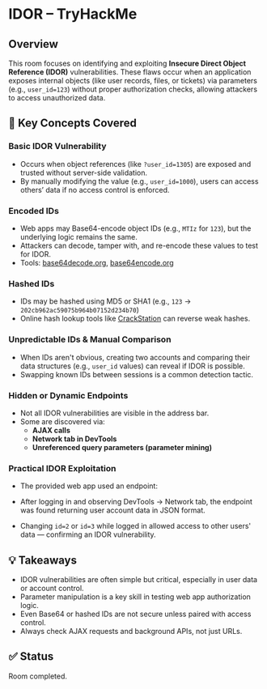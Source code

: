 
# IDOR – TryHackMe

## Overview
This room focuses on identifying and exploiting **Insecure Direct Object Reference (IDOR)** vulnerabilities. These flaws occur when an application exposes internal objects (like user records, files, or tickets) via parameters (e.g., `user_id=123`) without proper authorization checks, allowing attackers to access unauthorized data.

## 🧩 Key Concepts Covered

### Basic IDOR Vulnerability
- Occurs when object references (like `?user_id=1305`) are exposed and trusted without server-side validation.
- By manually modifying the value (e.g., `user_id=1000`), users can access others’ data if no access control is enforced.

### Encoded IDs
- Web apps may Base64-encode object IDs (e.g., `MTIz` for `123`), but the underlying logic remains the same.
- Attackers can decode, tamper with, and re-encode these values to test for IDOR.
- Tools: [base64decode.org](https://www.base64decode.org), [base64encode.org](https://www.base64encode.org)

### Hashed IDs
- IDs may be hashed using MD5 or SHA1 (e.g., `123` → `202cb962ac59075b964b07152d234b70`)
- Online hash lookup tools like [CrackStation](https://crackstation.net) can reverse weak hashes.

### Unpredictable IDs & Manual Comparison
- When IDs aren't obvious, creating two accounts and comparing their data structures (e.g., `user_id` values) can reveal if IDOR is possible.
- Swapping known IDs between sessions is a common detection tactic.

### Hidden or Dynamic Endpoints
- Not all IDOR vulnerabilities are visible in the address bar.
- Some are discovered via:
  - **AJAX calls**
  - **Network tab in DevTools**
  - **Unreferenced query parameters (parameter mining)**

### Practical IDOR Exploitation
- The provided web app used an endpoint:

- After logging in and observing DevTools → Network tab, the endpoint was found returning user account data in JSON format.
- Changing `id=2` or `id=3` while logged in allowed access to other users' data — confirming an IDOR vulnerability.

## 💡 Takeaways
- IDOR vulnerabilities are often simple but critical, especially in user data or account control.
- Parameter manipulation is a key skill in testing web app authorization logic.
- Even Base64 or hashed IDs are not secure unless paired with access control.
- Always check AJAX requests and background APIs, not just URLs.

## ✅ Status
Room completed.

